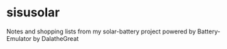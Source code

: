 # sisusolar
Notes and shopping lists from my solar-battery project powered by Battery-Emulator by DalatheGreat
